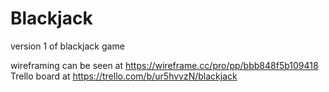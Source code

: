# Blackjack
version 1 of blackjack game

wireframing can be seen at https://wireframe.cc/pro/pp/bbb848f5b109418
Trello board at https://trello.com/b/ur5hvvzN/blackjack
